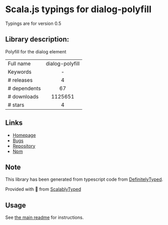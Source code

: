 
# Scala.js typings for dialog-polyfill

Typings are for version 0.5

## Library description:
Polyfill for the dialog element

|                    |                 |
| ------------------ | :-------------: |
| Full name          | dialog-polyfill |
| Keywords           | - |
| # releases         | 4 |
| # dependents       | 67 |
| # downloads        | 1125651 |
| # stars            | 4 |

## Links
- [Homepage](https://github.com/GoogleChrome/dialog-polyfill)
- [Bugs](https://github.com/GoogleChrome/dialog-polyfill/issues)
- [Repository](https://github.com/GoogleChrome/dialog-polyfill)
- [Npm](https://www.npmjs.com/package/dialog-polyfill)
    


## Note
This library has been generated from typescript code from [DefinitelyTyped](https://definitelytyped.org).

Provided with :purple_heart: from [ScalablyTyped](https://github.com/oyvindberg/ScalablyTyped)

## Usage
See [the main readme](../../readme.md) for instructions.


